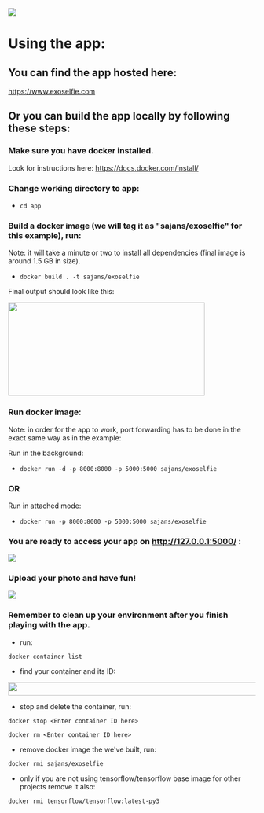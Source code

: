 <img src="https://i.imgur.com/24ebrZ1.png" />

# Using the app:

## You can find the app hosted here:

https://www.exoselfie.com

## Or you can build the app locally by following these steps:

### Make sure you have docker installed.

Look for instructions here: https://docs.docker.com/install/

### Change working directory to app:

- ```cd app```

### Build a docker image (we will tag it as "sajans/exoselfie" for this example), run:

Note: it will take a minute or two to install all dependencies (final image is around 1.5 GB in size).

- ```docker build . -t sajans/exoselfie```

Final output should look like this:

<img src="https://i.imgur.com/kuMFM6F.png"  width="400" height="190" />

### Run docker image:

Note: in order for the app to work, port forwarding has to be done in the exact same way as in the example:

Run in the background:
- ```docker run -d -p 8000:8000 -p 5000:5000 sajans/exoselfie```

### OR

Run in attached mode:
- ```docker run -p 8000:8000 -p 5000:5000 sajans/exoselfie```

### You are ready to access your app on http://127.0.0.1:5000/ :

<img src="https://i.imgur.com/Z9wAToG.jpg"  />

### Upload your photo and have fun!

<img src="https://i.imgur.com/wKXaBLE.jpg"  />

### Remember to clean up your environment after you finish playing with the app.

- run:

```docker container list```

- find your container and its ID:

<img src="https://i.imgur.com/tWiie7A.png"  width="1200" height="27" />

- stop and delete the container, run:

```docker stop <Enter container ID here>```

```docker rm <Enter container ID here>```

- remove docker image the we've built, run:

```docker rmi sajans/exoselfie```

- only if you are not using tensorflow/tensorflow base image for other projects remove it also:

```docker rmi tensorflow/tensorflow:latest-py3```
